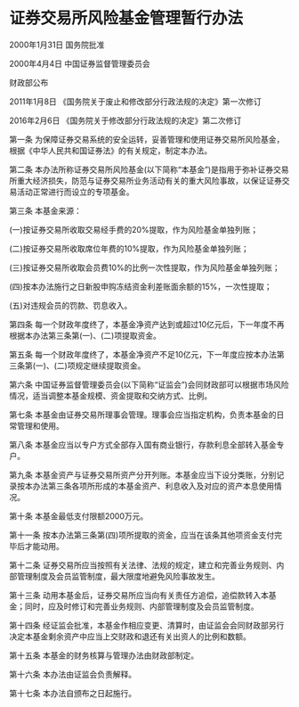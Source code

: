 # 证券交易所风险基金管理暂行办法

2000年1月31日 国务院批准

2000年4月4日 中国证券监督管理委员会

财政部公布

2011年1月8日 《国务院关于废止和修改部分行政法规的决定》第一次修订

2016年2月6日 《国务院关于修改部分行政法规的决定》第二次修订

<!-- INFO END -->

第一条 为保障证券交易系统的安全运转，妥善管理和使用证券交易所风险基金，根据《中华人民共和国证券法》的有关规定，制定本办法。

第二条 本办法所称证券交易所风险基金(以下简称“本基金”)是指用于弥补证券交易所重大经济损失，防范与证券交易所业务活动有关的重大风险事故，以保证证券交易活动正常进行而设立的专项基金。

第三条 本基金来源：

(一)按证券交易所收取交易经手费的20%提取，作为风险基金单独列账；

(二)按证券交易所收取席位年费的10%提取，作为风险基金单独列账；

(三)按证券交易所收取会员费10%的比例一次性提取，作为风险基金单独列账；

(四)按本办法施行之日新股申购冻结资金利差账面余额的15%，一次性提取；

(五)对违规会员的罚款、罚息收入。

第四条 每一个财政年度终了，本基金净资产达到或超过10亿元后，下一年度不再根据本办法第三条第(一)、(二)项提取资金。

第五条 每一个财政年度终了，本基金净资产不足10亿元，下一年度应按本办法第三条第(一)、(二)项规定继续提取资金。

第六条 中国证券监督管理委员会(以下简称“证监会”)会同财政部可以根据市场风险情况，适当调整本基金规模、资金提取和交纳方式、比例。

第七条 本基金由证券交易所理事会管理。理事会应当指定机构，负责本基金的日常管理和使用。

第八条 本基金应当以专户方式全部存入国有商业银行，存款利息全部转入基金专户。

第九条 本基金资产与证券交易所资产分开列账。本基金应当下设分类账，分别记录按本办法第三条各项所形成的本基金资产、利息收入及对应的资产本息使用情况。

第十条 本基金最低支付限额2000万元。

第十一条 按本办法第三条第(四)项所提取的资金，应当在该条其他项资金支付完毕后才能动用。

第十二条 证券交易所应当按照有关法律、法规的规定，建立和完善业务规则、内部管理制度及会员监管制度，最大限度地避免风险事故发生。

第十三条 动用本基金后，证券交易所应当向有关责任方追偿，追偿款转入本基金；同时，应及时修订和完善业务规则、内部管理制度及会员监管制度。

第十四条 经证监会批准，本基金作相应变更、清算时，由证监会会同财政部另行决定本基金剩余资产中应当上交财政和退还有关出资人的比例和数额。

第十五条 本基金的财务核算与管理办法由财政部制定。

第十六条 本办法由证监会负责解释。

第十七条 本办法自颁布之日起施行。